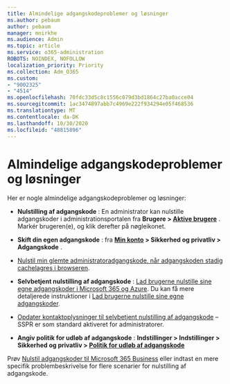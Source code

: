 ```yaml
---
title: Almindelige adgangskodeproblemer og løsninger
ms.author: pebaum
author: pebaum
manager: mnirkhe
ms.audience: Admin
ms.topic: article
ms.service: o365-administration
ROBOTS: NOINDEX, NOFOLLOW
localization_priority: Priority
ms.collection: Adm_O365
ms.custom:
- "9002325"
- "4514"
ms.openlocfilehash: 70fdc33d5c8c1556c079d3bd1864c27ba0acce04
ms.sourcegitcommit: 1ac3474897abb7c4969e222f934294e05f468536
ms.translationtype: MT
ms.contentlocale: da-DK
ms.lasthandoff: 10/30/2020
ms.locfileid: "48815896"
---
```

# <a name="common-password-issues-and-resolutions"></a>Almindelige adgangskodeproblemer og løsninger

Her er nogle almindelige adgangskodeproblemer og løsninger:

- **Nulstilling af adgangskode** : En administrator kan nulstille adgangskoder i administrationsportalen fra **Brugere > [Aktive brugere](https://portal.office.com/adminportal/home#/users)** . Markér brugeren(e), og klik derefter på nøgleikonet.

- **Skift din egen adgangskode** : fra **[Min konto](https://portal.office.com/account/#home) > Sikkerhed og privatliv > Adgangskode** .

- [Nulstil min glemte administratoradgangskode, når adgangskoden stadig cachelagres i browseren](https://docs.microsoft.com/microsoft-365/admin/add-users/reset-passwords?view=o365-worldwide#reset-my-admin-password).

- **Selvbetjent nulstilling af adgangskode** : [Lad brugerne nulstille sine egne adgangskoder i Microsoft 365 og Azure](https://portal.office.com/adminportal/home#/SettingsMultiPivot/:/Settings/L1/SelfServiceReset). Du kan få mere detaljerede instruktioner i [Lad brugerne nulstille sine egne adgangskoder](https://docs.microsoft.com/microsoft-365/admin/add-users/let-users-reset-passwords).

- [Opdater kontaktoplysninger til selvbetjent nulstilling af adgangskode](https://go.microsoft.com/fwlink/?linkid=849451) – SSPR er som standard aktiveret for administratorer. 

- **Angiv politik for udløb af adgangskode** : **Indstillinger > Indstillinger > Sikkerhed og privatliv > [Politik for udløb af adgangskode](https://admin.microsoft.com/AdminPortal/Home#/SettingsMultiPivot/:/Settings/L1/PasswordPolicy)**

Prøv [Nulstil adgangskoder til Microsoft 365 Business](https://docs.microsoft.com/microsoft-365/admin/add-users/reset-passwords) eller indtast en mere specifik problembeskrivelse for flere scenarier for nulstilling af adgangskode.
